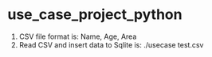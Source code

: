 # use_case_project_python
1. CSV file format is: Name, Age, Area
2. Read CSV and insert data to Sqlite is: ./usecase test.csv
